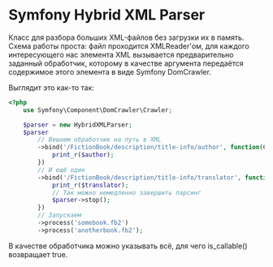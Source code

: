 Symfony Hybrid XML Parser
=================
Класс для разбора больших XML-файлов без загрузки их в память.
Схема работы проста: файл проходится XMLReader'ом, для каждого интересующего нас элемента XML вызывается
предварительно заданный обработчик, которому в качестве аргумента передаётся содержимое этого элемента
в виде Symfony DomCrawler.

Выглядит это как-то так:

```php
<?php
	use Symfony\Component\DomCrawler\Crawler;

	$parser = new HybridXMLParser;
	$parser
		// Вешаем обработчик на путь в XML
		->bind('/FictionBook/description/title-info/author', function(Crawler $author, $parser) {
			print_r($author);
		})
		// И ещё один
		->bind('/FictionBook/description/title-info/translator', function(Crawler $translator, $parser) {
			print_r($translator);
			// Так можно немедленно завершить парсинг
			$parser->stop();
		})
		// Запускаем
		->process('somebook.fb2')
		->process('anotherbook.fb2');

```

В качестве обработчика можно указывать всё, для чего is_callable() возвращает true.
